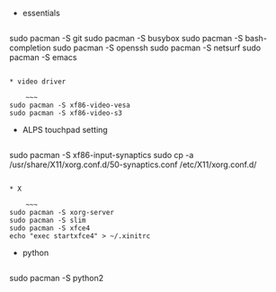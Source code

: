 
* essentials

	~~~
sudo pacman -S git
sudo pacman -S busybox
sudo pacman -S bash-completion
sudo pacman -S openssh
sudo pacman -S netsurf
sudo pacman -S emacs
~~~

* video driver

	~~~
sudo pacman -S xf86-video-vesa
sudo pacman -S xf86-video-s3
~~~

* ALPS touchpad setting

	~~~
sudo pacman -S xf86-input-synaptics
sudo cp -a /usr/share/X11/xorg.conf.d/50-synaptics.conf /etc/X11/xorg.conf.d/
~~~

* X

	~~~
sudo pacman -S xorg-server
sudo pacman -S slim
sudo pacman -S xfce4
echo "exec startxfce4" > ~/.xinitrc
~~~

* python

	~~~
sudo pacman -S python2
~~~
